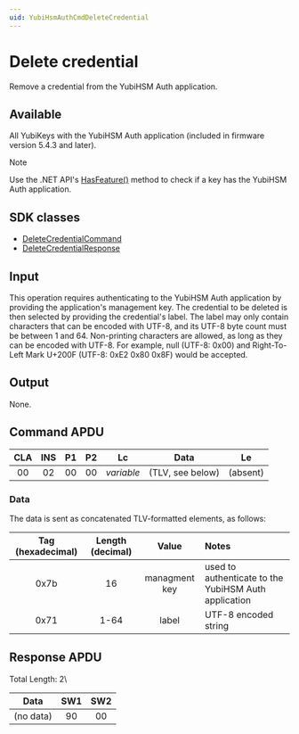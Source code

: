 ```yaml
---
uid: YubiHsmAuthCmdDeleteCredential
---
```


<!-- Copyright 2022 Yubico AB

Licensed under the Apache License, Version 2.0 (the "License");
you may not use this file except in compliance with the License.
You may obtain a copy of the License at

    http://www.apache.org/licenses/LICENSE-2.0

Unless required by applicable law or agreed to in writing, software
distributed under the License is distributed on an "AS IS" BASIS,
WITHOUT WARRANTIES OR CONDITIONS OF ANY KIND, either express or implied.
See the License for the specific language governing permissions and
limitations under the License. -->

# Delete credential

Remove a credential from the YubiHSM Auth application.

## Available

All YubiKeys with the YubiHSM Auth application (included in firmware version 5.4.3 and later).
> [!NOTE]
> Use the .NET API's [HasFeature()](xref:Yubico.YubiKey.YubiKeyFeatureExtensions.HasFeature%28Yubico.YubiKey.IYubiKeyDevice%2CYubico.YubiKey.YubiKeyFeature%29) method to check if a key has the YubiHSM Auth application.

## SDK classes

* [DeleteCredentialCommand](xref:Yubico.YubiKey.YubiHsmAuth.Commands.DeleteCredentialCommand)
* [DeleteCredentialResponse](xref:Yubico.YubiKey.YubiHsmAuth.Commands.DeleteCredentialResponse)

## Input

This operation requires authenticating to the YubiHSM Auth application by providing the application's management key. The credential to be deleted is then selected by providing the credential's label. The label may only contain characters that can be encoded with UTF-8, and its UTF-8 byte count must be between 1 and 64. Non-printing characters are allowed, as long as they can be encoded with UTF-8. For example, null (UTF-8: 0x00) and Right-To-Left Mark U+200F (UTF-8: 0xE2 0x80 0x8F) would be accepted.

## Output

None.

## Command APDU

| CLA | INS | P1 | P2 | Lc | Data | Le |
| :---: | :---: | :---: | :---: | :---: | :---: | :---: |
| 00 | 02 | 00 | 00 | *variable* | (TLV, see below) | (absent) |

### Data

The data is sent as concatenated TLV-formatted elements, as follows:

| Tag (hexadecimal) | Length (decimal) | Value | Notes |
| :---: | :---: | :---: | :--- |
| 0x7b | 16 | managment key | used to authenticate to the YubiHSM Auth application |
| 0x71 | 1-64 | label | UTF-8 encoded string |

## Response APDU

Total Length: 2\

| Data | SW1 | SW2 |
| :---: | :---: | :---: |
| (no data) | 90 | 00 |
